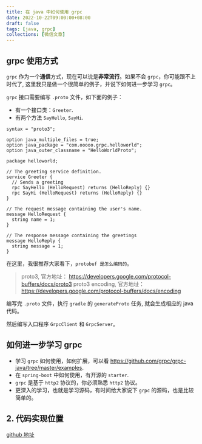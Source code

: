 ```yaml
---
title: 在 java 中如何使用 grpc
date: 2022-10-22T09:00:00+08:00
draft: false
tags: [java, grpc]
collections: [微信文章]
---
```


## grpc 使用方式

`grpc` 作为一个**通信**方式，现在可以说是**非常流行**。如果不会 `grpc`，你可能跟不上时代了, 这里我只是做一个很简单的例子，并说下如何进一步学习 `grpc`。


`grpc` 接口需要编写 `.proto` 文件，如下面的例子：

* 有一个接口类：`Greeter`.
* 有两个方法 `SayHello`, `SayHi`.

```
syntax = "proto3";

option java_multiple_files = true;
option java_package = "com.ooooo.grpc.helloworld";
option java_outer_classname = "HelloWorldProto";

package helloworld;

// The greeting service definition.
service Greeter {
  // Sends a greeting
  rpc SayHello (HelloRequest) returns (HelloReply) {}
  rpc SayHi (HelloRequest) returns (HelloReply) {}
}

// The request message containing the user's name.
message HelloRequest {
  string name = 1;
}

// The response message containing the greetings
message HelloReply {
  string message = 1;
}

```

在这里，我很推荐大家看下，`protobuf 是怎么编码的`。

> proto3, 官方地址： https://developers.google.com/protocol-buffers/docs/proto3
> proto3 encoding, 官方地址： https://developers.google.com/protocol-buffers/docs/encoding


编写完 `.proto` 文件，执行 `gradle` 的 `generateProto` 任务, 就会生成相应的 java 代码。

然后编写入口程序 `GrpcClient` 和 `GrpcServer`。


## 如何进一步学习 grpc

* 学习 `grpc` 如何使用，如何扩展，可以看 https://github.com/grpc/grpc-java/tree/master/examples.
* 在 `spring-boot` 中如何使用，有开源的 `starter`.
* `grpc` 是基于 `http2` 协议的，你必须熟悉 `http2` 协议。
* 更深入的学习，也就是学习源码，有时间给大家说下 `grpc` 的源码，也是比较简单的。



## 2. 代码实现位置

[github 地址](https://github.com/ooooo-youwillsee/java-framework-guide/blob/main/spring-boot-grpc)
